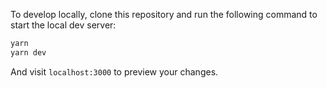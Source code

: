 To develop locally, clone this repository and run the following command to start the local dev server:

```bash
yarn
yarn dev
```

And visit `localhost:3000` to preview your changes.
